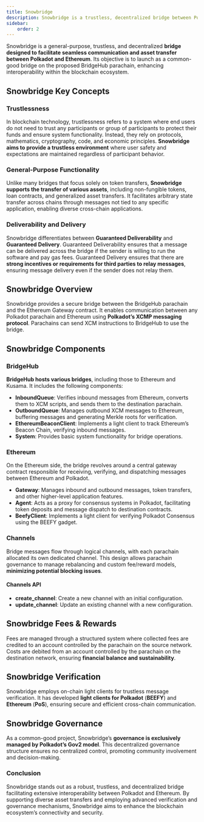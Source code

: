 ```yaml
---
title: Snowbridge
description: Snowbridge is a trustless, decentralized bridge between Polkadot and Ethereum, enabling seamless cross-chain communication and diverse asset transfers with secure governance.
sidebar:
    order: 2
---
```


Snowbridge is a general-purpose, trustless, and decentralized **bridge designed to facilitate seamless communication and asset transfer between Polkadot and Ethereum**. Its objective is to launch as a common-good bridge on the proposed BridgeHub parachain, enhancing interoperability within the blockchain ecosystem.

Snowbridge Key Concepts
-----------------------

### Trustlessness 

In blockchain technology, trustlessness refers to a system where end users do not need to trust any participants or group of participants to protect their funds and ensure system functionality. Instead, they rely on protocols, mathematics, cryptography, code, and economic principles. **Snowbridge aims to provide a trustless environment** where user safety and expectations are maintained regardless of participant behavior.

### General-Purpose Functionality

Unlike many bridges that focus solely on token transfers, **Snowbridge supports the transfer of various assets**, including non-fungible tokens, loan contracts, and generalized asset transfers. It facilitates arbitrary state transfer across chains through messages not tied to any specific application, enabling diverse cross-chain applications.

### Deliverability and Delivery

Snowbridge differentiates between **Guaranteed Deliverability** and **Guaranteed Delivery**. Guaranteed Deliverability ensures that a message can be delivered across the bridge if the sender is willing to run the software and pay gas fees. Guaranteed Delivery ensures that there are **strong incentives or requirements for third parties to relay messages**, ensuring message delivery even if the sender does not relay them.

Snowbridge Overview
-------------------

Snowbridge provides a secure bridge between the BridgeHub parachain and the Ethereum Gateway contract. It enables communication between any Polkadot parachain and Ethereum using **Polkadot’s XCMP messaging protocol**. Parachains can send XCM instructions to BridgeHub to use the bridge.

Snowbridge Components
---------------------

### BridgeHub

**BridgeHub hosts various bridges**, including those to Ethereum and Kusama. It includes the following components:

- **InboundQueue**: Verifies inbound messages from Ethereum, converts them to XCM scripts, and sends them to the destination parachain.
- **OutboundQueue**: Manages outbound XCM messages to Ethereum, buffering messages and generating Merkle roots for verification.
- **EthereumBeaconClient**: Implements a light client to track Ethereum’s Beacon Chain, verifying inbound messages.
- **System**: Provides basic system functionality for bridge operations.

### Ethereum

On the Ethereum side, the bridge revolves around a central gateway contract responsible for receiving, verifying, and dispatching messages between Ethereum and Polkadot.

- **Gateway**: Manages inbound and outbound messages, token transfers, and other higher-level application features.
- **Agent**: Acts as a proxy for consensus systems in Polkadot, facilitating token deposits and message dispatch to destination contracts.
- **BeefyClient**: Implements a light client for verifying Polkadot Consensus using the BEEFY gadget.

### Channels

Bridge messages flow through logical channels, with each parachain allocated its own dedicated channel. This design allows parachain governance to manage rebalancing and custom fee/reward models, **minimizing potential blocking issues**.

#### Channels API

- **create\_channel**: Create a new channel with an initial configuration.
- **update\_channel**: Update an existing channel with a new configuration.

Snowbridge Fees &amp; Rewards
-----------------------------

Fees are managed through a structured system where collected fees are credited to an account controlled by the parachain on the source network. Costs are debited from an account controlled by the parachain on the destination network, ensuring **financial balance and sustainability**.

Snowbridge Verification
-----------------------

Snowbridge employs on-chain light clients for trustless message verification. It has developed **light clients for Polkadot** (**BEEFY**) and **Ethereum** (**PoS**), ensuring secure and efficient cross-chain communication.

Snowbridge Governance
---------------------

As a common-good project, Snowbridge’s **governance is exclusively managed by Polkadot’s Gov2 model**. This decentralized governance structure ensures no centralized control, promoting community involvement and decision-making.

### Conclusion

Snowbridge stands out as a robust, trustless, and decentralized bridge facilitating extensive interoperability between Polkadot and Ethereum. By supporting diverse asset transfers and employing advanced verification and governance mechanisms, Snowbridge aims to enhance the blockchain ecosystem’s connectivity and security.
